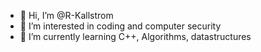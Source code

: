 - 👋 Hi, I’m @R-Kallstrom
- 👀 I’m interested in coding and computer security 
- 🌱 I’m currently learning C++, Algorithms, datastructures

<!---
R-Kallstrom/R-Kallstrom is a ✨ special ✨ repository because its `README.md` (this file) appears on your GitHub profile.
You can click the Preview link to take a look at your changes.
--->
